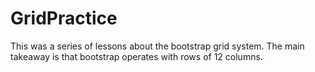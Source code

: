 # GridPractice
 
This was a series of lessons about the bootstrap grid system. The main takeaway is that bootstrap operates with rows of 12 columns.


